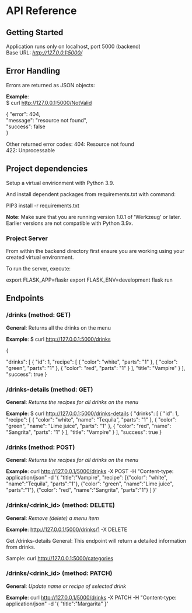 # API Reference

## Getting Started
Application runs only on localhost, port 5000 (backend)  
Base URL: *http://127.0.0.1:5000/*

## Error Handling
Errors are returned as JSON objects:

**Example**:  
$ curl http://127.0.0.1:5000/NotValid  
  
{
  "error": 404,  
  "message": "resource not found",  
  "success": false  
}  
  
Other returned error codes:
404: Resource not found  
422: Unprocessable 

## Project dependencies
Setup a virtual envirionment with Python 3.9.

And install dependent packages from requirements.txt with command:

PIP3 install -r requirements.txt 

**Note**: Make sure that you are running version 1.0.1 of 'Werkzeug' or later. Earlier versions are not compatible with Python 3.9x.

### Project Server
From within the backend directory first ensure you are working using your created virtual environment.

To run the server, execute:

export FLASK_APP=flaskr
export FLASK_ENV=development
flask run

## Endpoints

### /drinks    (method: GET)
**General**:
Returns all the drinks on the menu

**Example**:
$ curl http://127.0.0.1:5000/drinks 
  
{  

  "drinks": [
    {
      "id": 1,
      "recipe": [
        {
          "color": "white",
          "parts": "1"
        },
        {
          "color": "green",
          "parts": "1"
        },
        {
          "color": "red",
          "parts": "1"
        }
      ],
      "title": "Vampire"
    }
  ],
  "success": true
}

### /drinks-details   (method: GET)
**General**:
*Returns the recipes for all drinks on the menu*

**Example**:
$ curl http://127.0.0.1:5000/drinks-details
{
  "drinks": [
    {
      "id": 1,
      "recipe": [
        {
          "color": "white",
          "name": "Tequila",
          "parts": "1"
        },
        {
          "color": "green",
          "name": "Lime juice",
          "parts": "1"
        },
        {
          "color": "red",
          "name": "Sangrita",
          "parts": "1"
        }
      ],
      "title": "Vampire"
    }
  ],
  "success": true
}

### /drinks   (method: POST)
**General**:
*Returns the recipes for all drinks on the menu*

**Example**:
curl http://127.0.0.1/5000/drinks -X POST -H "Content-type: application/json" -d '{
	"title":"Vampire",
	"recipe": [{"color": "white", "name":"Tequila", "parts":"1"},
				{"color": "green", "name":"Lime juice", "parts":"1"},
				{"color": "red", "name":"Sangrita", "parts":"1"}
	]
}'

### /drinks/<drink_id>   (method: DELETE)
**General**:
*Remove (delete) a menu item*

**Example**:
http://127.0.0.1/5000/drinks/1 -X DELETE

Get /drinks-details
General: This endpoint will return a detailed information from drinks.

Sample: curl http://127.0.0.1:5000/categories

### /drinks/<drink_id>   (method: PATCH)
**General**:
*Update name or recipe of selected drink*

**Example**:
curl http://127.0.0.1/5000/drinks -X PATCH -H "Content-type: application/json" -d '{
	"title":"Margarita"
}'